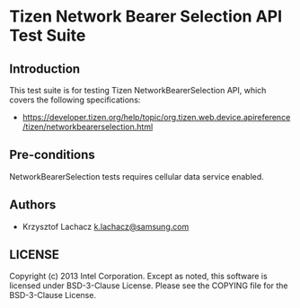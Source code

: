 # Tizen Network Bearer Selection API Test Suite

## Introduction

This test suite is for testing Tizen NetworkBearerSelection API, which covers the following specifications:
* https://developer.tizen.org/help/topic/org.tizen.web.device.apireference/tizen/networkbearerselection.html

## Pre-conditions

NetworkBearerSelection tests requires cellular data service enabled.

## Authors

* Krzysztof Lachacz <k.lachacz@samsung.com>

## LICENSE

Copyright (c) 2013 Intel Corporation.
Except as noted, this software is licensed under BSD-3-Clause License.
Please see the COPYING file for the BSD-3-Clause License.
